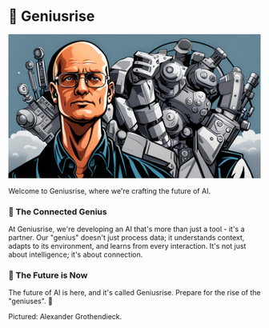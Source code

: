 # 🧠 Geniusrise

![banner](https://raw.githubusercontent.com/geniusrise/.github/main/profile/assets/grothendieck2.jpg)

Welcome to Geniusrise, where we're crafting the future of AI.

### 🎯 The Connected Genius

At Geniusrise, we're developing an AI that's more than just a tool - it's a
partner. Our "genius" doesn't just process data; it understands context, adapts
to its environment, and learns from every interaction. It's not just about
intelligence; it's about connection.

### 🚀 The Future is Now

The future of AI is here, and it's called Geniusrise. Prepare for the rise of
the "geniuses". 🎉

Pictured: Alexander Grothendieck.
